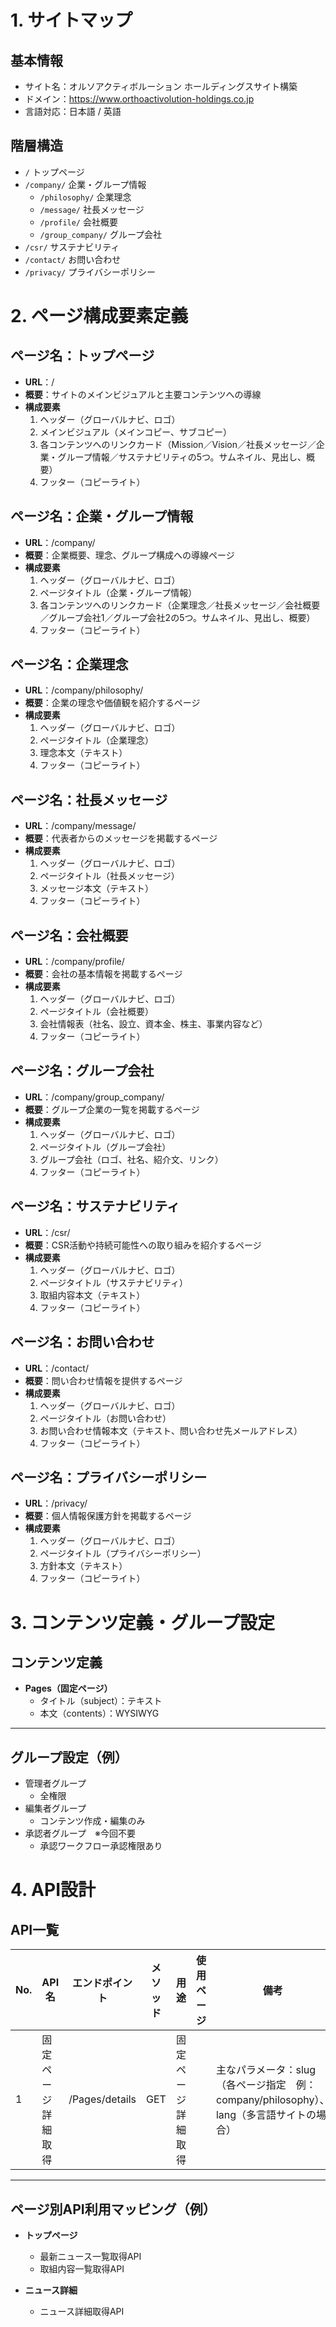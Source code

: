 # 1. サイトマップ

## 基本情報
- サイト名：オルソアクティボルーション ホールディングスサイト構築
- ドメイン：https://www.orthoactivolution-holdings.co.jp
- 言語対応：日本語 / 英語

## 階層構造
- `/` トップページ  
- `/company/` 企業・グループ情報 
  - `/philosophy/` 企業理念
  - `/message/` 社長メッセージ  
  - `/profile/` 会社概要
  - `/group_company/` グループ会社
- `/csr/` サステナビリティ  
- `/contact/` お問い合わせ  
- `/privacy/` プライバシーポリシー  

# 2. ページ構成要素定義

## ページ名：トップページ
- **URL**：/
- **概要**：サイトのメインビジュアルと主要コンテンツへの導線
- **構成要素**
  1. ヘッダー（グローバルナビ、ロゴ）
  2. メインビジュアル（メインコピー、サブコピー）
  3. 各コンテンツへのリンクカード（Mission／Vision／社長メッセージ／企業・グループ情報／サステナビリティの5つ。サムネイル、見出し、概要）
  4. フッター（コピーライト）

## ページ名：企業・グループ情報
- **URL**：/company/
- **概要**：企業概要、理念、グループ構成への導線ページ
- **構成要素**
  1. ヘッダー（グローバルナビ、ロゴ）
  2. ページタイトル（企業・グループ情報）
  3. 各コンテンツへのリンクカード（企業理念／社長メッセージ／会社概要／グループ会社1／グループ会社2の5つ。サムネイル、見出し、概要）
  4. フッター（コピーライト）

## ページ名：企業理念
- **URL**：/company/philosophy/
- **概要**：企業の理念や価値観を紹介するページ
- **構成要素**
  1. ヘッダー（グローバルナビ、ロゴ）
  2. ページタイトル（企業理念）
  3. 理念本文（テキスト）
  4. フッター（コピーライト）

## ページ名：社長メッセージ
- **URL**：/company/message/
- **概要**：代表者からのメッセージを掲載するページ
- **構成要素**
  1. ヘッダー（グローバルナビ、ロゴ）
  2. ページタイトル（社長メッセージ）
  3. メッセージ本文（テキスト）
  4. フッター（コピーライト）

## ページ名：会社概要
- **URL**：/company/profile/
- **概要**：会社の基本情報を掲載するページ
- **構成要素**
  1. ヘッダー（グローバルナビ、ロゴ）
  2. ページタイトル（会社概要）
  3. 会社情報表（社名、設立、資本金、株主、事業内容など）  
  4. フッター（コピーライト）

## ページ名：グループ会社
- **URL**：/company/group_company/
- **概要**：グループ企業の一覧を掲載するページ
- **構成要素**
  1. ヘッダー（グローバルナビ、ロゴ）
  2. ページタイトル（グループ会社）
  3. グループ会社（ロゴ、社名、紹介文、リンク） 
  4. フッター（コピーライト）

## ページ名：サステナビリティ
- **URL**：/csr/
- **概要**：CSR活動や持続可能性への取り組みを紹介するページ
- **構成要素**
  1. ヘッダー（グローバルナビ、ロゴ）
  2. ページタイトル（サステナビリティ）
  3. 取組内容本文（テキスト） 
  4. フッター（コピーライト）

## ページ名：お問い合わせ
- **URL**：/contact/
- **概要**：問い合わせ情報を提供するページ
- **構成要素**
  1. ヘッダー（グローバルナビ、ロゴ）
  2. ページタイトル（お問い合わせ）
  3. お問い合わせ情報本文（テキスト、問い合わせ先メールアドレス） 
  4. フッター（コピーライト）

## ページ名：プライバシーポリシー
- **URL**：/privacy/
- **概要**：個人情報保護方針を掲載するページ
- **構成要素**
  1. ヘッダー（グローバルナビ、ロゴ）
  2. ページタイトル（プライバシーポリシー）
  3. 方針本文（テキスト） 
  4. フッター（コピーライト）

# 3. コンテンツ定義・グループ設定

## コンテンツ定義
- **Pages（固定ページ）**
  - タイトル（subject）：テキスト
  - 本文（contents）：WYSIWYG

---

## グループ設定（例）
- 管理者グループ
  - 全権限
- 編集者グループ
  - コンテンツ作成・編集のみ
- 承認者グループ　※今回不要
  - 承認ワークフロー承認権限あり

# 4. API設計

## API一覧
| No. | API名 | エンドポイント | メソッド | 用途 | 使用ページ | 備考 |
| --- | ------ | -------------- | -------- | ---- | ---------- | ---- |
| 1 | 固定ページ詳細取得 | /Pages/details | GET | 固定ページ詳細取得 |  | 主なパラメータ：slug（各ページ指定　例：company/philosophy）、lang（多言語サイトの場合） |

---

## ページ別API利用マッピング（例）
- **トップページ**
  - 最新ニュース一覧取得API
  - 取組内容一覧取得API

- **ニュース詳細**
  - ニュース詳細取得API
